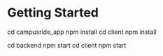 # Getting Started
cd campusride_app
npm install
cd client
npm install

cd backend
npm start
cd client
npm start